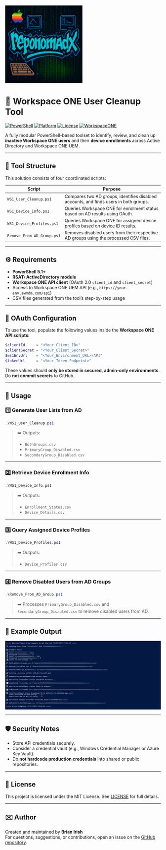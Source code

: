<img src="reponomadx-logo.jpg" alt="reponomadx logo" width="250"/></img>

# 🧹 Workspace ONE User Cleanup Tool

[![PowerShell](https://img.shields.io/badge/PowerShell-5.1%2B-blue.svg)](https://docs.microsoft.com/powershell/)
[![Platform](https://img.shields.io/badge/Platform-Windows%2010%2F11-lightgrey)](https://microsoft.com)
[![License](https://img.shields.io/badge/License-MIT-green.svg)](LICENSE)
[![WorkspaceONE](https://img.shields.io/badge/WorkspaceONE-API_Integrated-blueviolet.svg)](https://developer.vmware.com/apis/ws1/)

A fully modular PowerShell-based toolset to identify, review, and clean up **inactive Workspace ONE users** and their **device enrollments** across Active Directory and Workspace ONE UEM.

---

## 📂 Tool Structure

This solution consists of four coordinated scripts:

| Script | Purpose |
|--------|---------|
| `WS1_User_Cleanup.ps1` | Compares two AD groups, identifies disabled accounts, and finds users in both groups. |
| `WS1_Device_Info.ps1` | Queries Workspace ONE for enrollment status based on AD results using OAuth. |
| `WS1_Device_Profiles.ps1` | Queries Workspace ONE for assigned device profiles based on device ID results. |
| `Remove_From_AD_Group.ps1` | Removes disabled users from their respective AD groups using the processed CSV files. |

---

## ⚙️ Requirements

- **PowerShell 5.1+**
- **RSAT: ActiveDirectory module**
- **Workspace ONE API client** (OAuth 2.0 `client_id` and `client_secret`)
- Access to Workspace ONE UEM API (e.g., `https://your-env.awmdm.com/api`)
- CSV files generated from the tool’s step-by-step usage

---

## 🔐 OAuth Configuration

To use the tool, populate the following values inside the **Workspace ONE API scripts**:

```powershell
$clientId     = "<Your_Client_ID>"
$clientSecret = "<Your_Client_Secret>"
$ws1EnvUrl    = "<Your_Environment_URL>/API"
$tokenUrl     = "<Your_Token_Endpoint>"
```

These values should **only be stored in secured, admin-only environments**.  
Do **not commit secrets** to GitHub.

---

## 🚀 Usage

### 1️⃣ Generate User Lists from AD

```powershell
.\WS1_User_Cleanup.ps1
```

> ➡️ Outputs:
> - `BothGroups.csv`
> - `PrimaryGroup_Disabled.csv`
> - `SecondaryGroup_Disabled.csv`

---

### 2️⃣ Retrieve Device Enrollment Info

```powershell
.\WS1_Device_Info.ps1
```

> ➡️ Outputs:
> - `Enrollment_Status.csv`
> - `Device_Details.csv`

---

### 3️⃣ Query Assigned Device Profiles

```powershell
.\WS1_Device_Profiles.ps1
```

> ➡️ Outputs:
> - `Device_Profiles.csv`

---

### 4️⃣ Remove Disabled Users from AD Groups

```powershell
.\Remove_From_AD_Group.ps1
```

> ➡️ Processes `PrimaryGroup_Disabled.csv` and `SecondaryGroup_Disabled.csv` to remove disabled users from AD.

---

## 📸 Example Output

![WS1 User Cleanup Screenshot](WS1%20User%20Clean%20Up.jpg)

---

## 🛡️ Security Notes

- Store API credentials securely.
- Consider a credential vault (e.g., Windows Credential Manager or Azure Key Vault).
- Do **not hardcode production credentials** into shared or public repositories.

---

## 📄 License

This project is licensed under the MIT License. See [LICENSE](LICENSE) for full details.

---

## ✉️ Author

Created and maintained by **Brian Irish**  
For questions, suggestions, or contributions, open an issue on the [GitHub repository](https://github.com/reponomadx/ws1-user-cleanup-tool).
